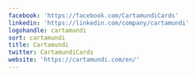 ```yaml
---
facebook: 'https://facebook.com/CartamundiCards'
linkedin: 'https://linkedin.com/company/cartamundi'
logohandle: cartamundi
sort: cartamundi
title: Cartamundi
twitter: CartamundiCards
website: 'https://cartamundi.com/en/'
---
```

